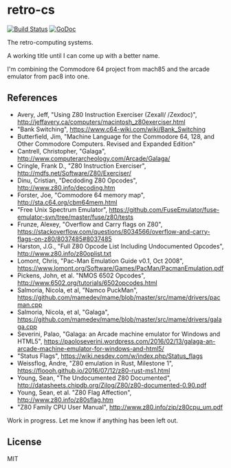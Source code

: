 # retro-cs

[![Build Status](https://travis-ci.com/blackchip-org/retro-cs.svg?branch=master)](https://travis-ci.com/blackchip-org/retro-cs) [![GoDoc](https://godoc.org/github.com/blackchip-org/retro-cs?status.svg)](https://godoc.org/github.com/blackchip-org/retro-cs)

The retro-computing systems.

A working title until I can come up with a better name.

I'm combining the Commodore 64 project from mach85 and the arcade
emulator from pac8 into one.

## References

- Avery, Jeff, "Using Z80 Instruction Exerciser (Zexall/ /Zexdoc)", http://jeffavery.ca/computers/macintosh_z80exerciser.html
- "Bank Switching", https://www.c64-wiki.com/wiki/Bank_Switching
- Butterfield, Jim, "Machine Language for the Commodore 64, 128, and Other Commodore Computers. Revised and Expanded Edition"
- Cantrell, Christopher, "Galaga", http://www.computerarcheology.com/Arcade/Galaga/
- Cringle, Frank D., "Z80 Instruction Exerciser",
http://mdfs.net/Software/Z80/Exerciser/
- Dinu, Cristian, "Decdoding Z80 Opcodes", http://www.z80.info/decoding.htm
- Forster, Joe, "Commodore 64 memory map", http://sta.c64.org/cbm64mem.html
- "Free Unix Spectrum Emulator", https://github.com/FuseEmulator/fuse-emulator-svn/tree/master/fuse/z80/tests
- Frunze, Alexey, "Overflow and Carry flags on Z80", https://stackoverflow.com/questions/8034566/overflow-and-carry-flags-on-z80/8037485#8037485
- Harston, J.G., "Full Z80 Opcode List Including Undocumented Opcodes", http://www.z80.info/z80oplist.txt
- Lomont, Chris, "Pac-Man Emulation Guide v0.1, Oct 2008", https://www.lomont.org/Software/Games/PacMan/PacmanEmulation.pdf
- Pickens, John, et al. "NMOS 6502 Opcodes", http://www.6502.org/tutorials/6502opcodes.html
- Salmoria, Nicola, et al, "Namco PuckMan", https://github.com/mamedev/mame/blob/master/src/mame/drivers/pacman.cpp
- Salmoria, Nicola, et al, "Galaga", https://github.com/mamedev/mame/blob/master/src/mame/drivers/galaga.cpp
- Severini, Palao, "Galaga: an Arcade machine emulator for Windows and HTML5", https://paoloseverini.wordpress.com/2016/02/13/galaga-an-arcade-machine-emulator-for-windows-and-html5/
- "Status Flags", https://wiki.nesdev.com/w/index.php/Status_flags
- Weissflog, Andre, "Z80 emulation in Rust, Milestone 1", https://floooh.github.io/2016/07/12/z80-rust-ms1.html
- Young, Sean, "The Undocumented Z80 Documented", http://datasheets.chipdb.org/Zilog/Z80/z80-documented-0.90.pdf
- Young, Sean, et al. "Z80 Flag Affection", http://www.z80.info/z80sflag.htm
- "Z80 Family CPU User Manual", http://www.z80.info/zip/z80cpu_um.pdf

Work in progress. Let me know if anything has been left out.

## License

MIT
